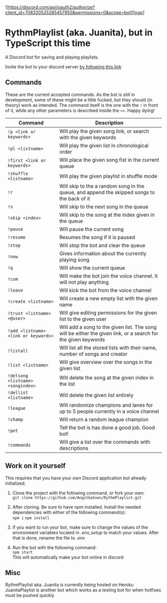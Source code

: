 ![https://discord.com/api/oauth2/authorize?client_id=708320525285457950&permissions=0&scope=bot][logo]

# RythmPlaylist (aka. Juanita), but in TypeScript this time
A Discord bot for saving and playing playlists. <br>

Invite the bot to your discord server [by following this link](https://discord.com/api/oauth2/authorize?client_id=708320525285457950&permissions=0&scope=bot)

[logo]: https://cdn.discordapp.com/app-icons/708320525285457950/392f659c8b929799b917f0192b872ea5.png?size=512 "Juanita doing her thing"

## Commands

These are the current accepted commands. As the bot is still in development, some of these might be a little fucked, but they should (in theory) work as intended.
The command itself is the one with the `!` in front of it, while any other parameters is described inside the `<>`. Happy dying!

| Command | Description |
| --- | --- |
| `!p <link or keywords>` | Will play the given song link, or search with the given keywords |
| `!pl <listname>` | Will play the given list in chronological order |
| `!first <link or keywords>` | Will place the given song fist in the current queue |
| `!shuffle <listname>` | Will play the given playlist in shuffle mode |
| `!r` | Will skip to the a random song in the queue, and append the skipped songs to the back of it  |
| `!s` | Will skip to the next song in the queue |
| `!skip <index>` | Will skip to the song at the index given in the queue |
| `!pause` | Will pause the current song |
| `!resume` | Resumes the song if it is paused |
| `!stop` | Will stop the bot and clear the queue |
| `!now` | Gives information about the currently playing song |
| `!q` | Will show the current queue |
| `!cum` | Will make the bot join the voice channel. It will not play anything |
| `!leave` | Will kick the bot from the voice channel |
| `!create <listname>` | Will create a new empty list with the given name |
| `!trust <listname> <@user>` | Will give editing permissions for the given list to the given user |
| `!add <listname> <link or keywords>` | Will add a song to the given list. The song will be either the given link, or a search for the given keywords |
| `!listall` | Will list all the stored lists with their name, number of songs and creator |
| `!list <listname>` | Will give overview over the songs in the given list |
| `!delsong <listname> <songindex>` | Will delete the song at the given index in the list |
| `!dellist <listname>` | Will delete the given list entirely |
| `!league` | Will randomize champions and lanes for up to 5 people currently in a voice channel |
| `!champ` | Will return a random league champion |
| `!pet` | Tell the bot is has done a good job. Good bot! |
| `!commands` | Will give a list over the commands with descriptions |

## Work on it yourself
This requires that you have your own Discord application bot already initialized.

1. Clone the project with the following command, or fork your own: <br>
```git clone https://github.com/Angstboksen/RythmPlaylist.git``` <br>

2. After cloning. Be sure to have *npm* installed. Install the needed dependencies with either of the following command(s):  <br>
```npm i``` ```npm install```

3. If you want to run your bot, make sure to change the values of the environment variables located in *.env_setup* to match your values. After that is done, rename the file to *.env*

4. Run the bot with the following command: <br>
```npm start```<br>
This will automatically make your bot online in discord

## Misc

RythmPlaylist aka. Juanita is currently being hosted on Heroku
JuanitaPlaylist is another bot which works as a testing bot for when hotfixes must be pushed quickly

